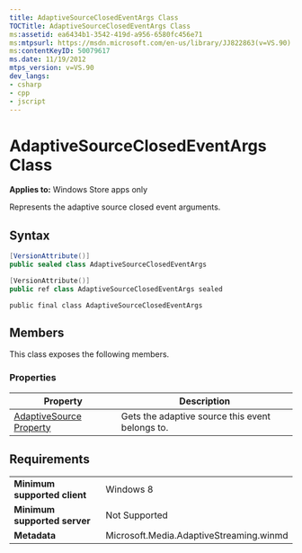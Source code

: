 ```yaml
---
title: AdaptiveSourceClosedEventArgs Class
TOCTitle: AdaptiveSourceClosedEventArgs Class
ms:assetid: ea6434b1-3542-419d-a956-6580fc456e71
ms:mtpsurl: https://msdn.microsoft.com/en-us/library/JJ822863(v=VS.90)
ms:contentKeyID: 50079617
ms.date: 11/19/2012
mtps_version: v=VS.90
dev_langs:
- csharp
- cpp
- jscript
---
```


# AdaptiveSourceClosedEventArgs Class

**Applies to:** Windows Store apps only

Represents the adaptive source closed event arguments.

## Syntax

```csharp
[VersionAttribute()]
public sealed class AdaptiveSourceClosedEventArgs
```

```cpp
[VersionAttribute()]
public ref class AdaptiveSourceClosedEventArgs sealed
```

```jscript
public final class AdaptiveSourceClosedEventArgs
```

## Members

This class exposes the following members.

### Properties

|Property|Description|
|--- |--- |
|[AdaptiveSource Property](adaptivesourceclosedeventarg-adaptivesource-property.md)|Gets the adaptive source this event belongs to.|


## Requirements

|||
|--- |--- |
|**Minimum supported client**|Windows 8|
|**Minimum supported server**|Not Supported|
|**Metadata**|Microsoft.Media.AdaptiveStreaming.winmd|

